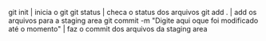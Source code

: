 git init | inicia o git
git status | checa o status dos arquivos
git add . | add os arquivos para a staging area
git commit -m "Digite aqui oque foi modificado até o momento" | faz o commit dos arquivos da staging area
